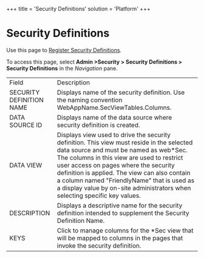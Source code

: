 +++
title = 'Security Definitions'
solution = 'Platform'
+++

# Security Definitions

<div class="use">

Use this page to [Register Security
Definitions](../Use_Cases/Register_Security_Definition).

</div>

To access this page, select **Admin \>Security \> Security Definitions
\> Security Definitions** in the *Navigation*
pane.

|                          |                                                                                                                                                                                                                                                                                                                                                                                                          |
| ------------------------ | -------------------------------------------------------------------------------------------------------------------------------------------------------------------------------------------------------------------------------------------------------------------------------------------------------------------------------------------------------------------------------------------------------- |
| Field                    | Description                                                                                                                                                                                                                                                                                                                                                                                              |
| SECURITY DEFINITION NAME | Displays name of the security definition. Use the naming convention WebAppName.SecViewTables.Columns.                                                                                                                                                                                                                                                                                                    |
| DATA SOURCE ID           | Displays name of the data source where security definition is created.                                                                                                                                                                                                                                                                                                                                   |
| DATA VIEW                | Displays view used to drive the security definition. This view must reside in the selected data source and must be named as web\*Sec. The columns in this view are used to restrict user access on pages where the security definition is applied. The view can also contain a column named "FriendlyName" that is used as a display value by on-site administrators when selecting specific key values. |
| DESCRIPTION              | Displays a descriptive name for the security definition intended to supplement the Security Definition Name.                                                                                                                                                                                                                                                                                             |
| KEYS                     | Click to manage columns for the \*Sec view that will be mapped to columns in the pages that invoke the security definition.                                                                                                                                                                                                                                                                              |
